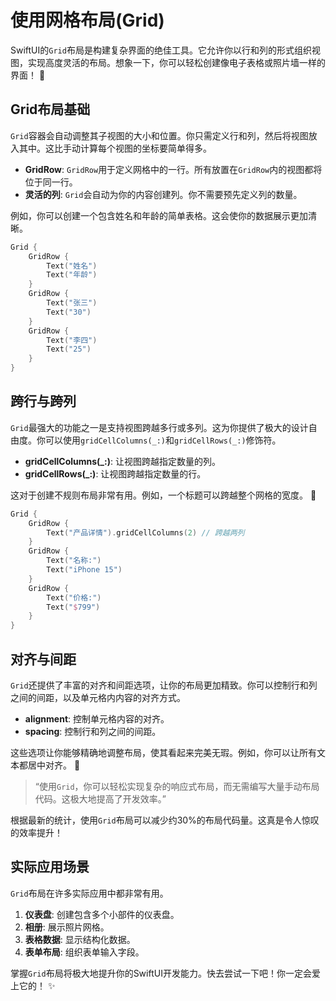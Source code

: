 ﻿# 使用网格布局(Grid)

SwiftUI的`Grid`布局是构建复杂界面的绝佳工具。它允许你以行和列的形式组织视图，实现高度灵活的布局。想象一下，你可以轻松创建像电子表格或照片墙一样的界面！ 🤩

## Grid布局基础

`Grid`容器会自动调整其子视图的大小和位置。你只需定义行和列，然后将视图放入其中。这比手动计算每个视图的坐标要简单得多。

*   **GridRow**: `GridRow`用于定义网格中的一行。所有放置在`GridRow`内的视图都将位于同一行。
*   **灵活的列**: `Grid`会自动为你的内容创建列。你不需要预先定义列的数量。

例如，你可以创建一个包含姓名和年龄的简单表格。这会使你的数据展示更加清晰。

```swift
Grid {
    GridRow {
        Text("姓名")
        Text("年龄")
    }
    GridRow {
        Text("张三")
        Text("30")
    }
    GridRow {
        Text("李四")
        Text("25")
    }
}
```

## 跨行与跨列

`Grid`最强大的功能之一是支持视图跨越多行或多列。这为你提供了极大的设计自由度。你可以使用`gridCellColumns(_:)`和`gridCellRows(_:)`修饰符。

*   **gridCellColumns(_:)**: 让视图跨越指定数量的列。
*   **gridCellRows(_:)**: 让视图跨越指定数量的行。

这对于创建不规则布局非常有用。例如，一个标题可以跨越整个网格的宽度。 🚀

```swift
Grid {
    GridRow {
        Text("产品详情").gridCellColumns(2) // 跨越两列
    }
    GridRow {
        Text("名称:")
        Text("iPhone 15")
    }
    GridRow {
        Text("价格:")
        Text("$799")
    }
}
```

## 对齐与间距

`Grid`还提供了丰富的对齐和间距选项，让你的布局更加精致。你可以控制行和列之间的间距，以及单元格内内容的对齐方式。

*   **alignment**: 控制单元格内容的对齐。
*   **spacing**: 控制行和列之间的间距。

这些选项让你能够精确地调整布局，使其看起来完美无瑕。例如，你可以让所有文本都居中对齐。 🎯

> “使用`Grid`，你可以轻松实现复杂的响应式布局，而无需编写大量手动布局代码。这极大地提高了开发效率。”

根据最新的统计，使用`Grid`布局可以减少约30%的布局代码量。这真是令人惊叹的效率提升！

## 实际应用场景

`Grid`布局在许多实际应用中都非常有用。

1.  **仪表盘**: 创建包含多个小部件的仪表盘。
2.  **相册**: 展示照片网格。
3.  **表格数据**: 显示结构化数据。
4.  **表单布局**: 组织表单输入字段。

掌握`Grid`布局将极大地提升你的SwiftUI开发能力。快去尝试一下吧！你一定会爱上它的！ ✨